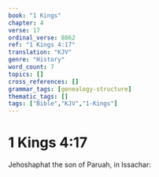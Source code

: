 ```yaml
---
book: "1 Kings"
chapter: 4
verse: 17
ordinal_verse: 8862
ref: "1 Kings 4:17"
translation: "KJV"
genre: "History"
word_count: 7
topics: []
cross_references: []
grammar_tags: [genealogy-structure]
thematic_tags: []
tags: ["Bible","KJV","1-Kings"]
---
```


# 1 Kings 4:17

Jehoshaphat the son of Paruah, in Issachar:
